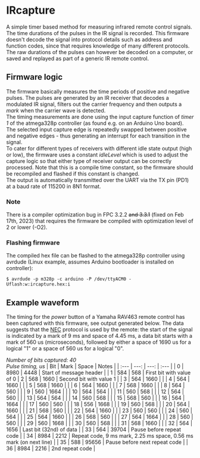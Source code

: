 # IRcapture
A simple timer based method for measuring infrared remote control signals. The time durations of the pulses in the IR signal is recorded. This firmware doesn't decode the signal into protocol details such as address and function codes, since that requires knowledge of many different protocols. The raw durations of the pulses can however be decoded on a computer, or saved and replayed as part of a generic IR remote control.  

## Firmware logic
The firmware basically measures the time periods of positive and negative pulses. The pulses are generated by an IR receiver that decodes a modulated IR signal, filters out the carrier frequency and then outputs a _mark_ when the carrier wave is detected.  
The timing measurements are done using the input capture function of _timer 1_ of the atmega328p controller (as found e.g. on an Arduino Uno board). The selected input capture edge is repeatedly swapped between positive and negative edges - thus generating an interrupt for each transition in the signal.  
To cater for different types of receivers with different idle state output (high or low), the firmware uses a constant _idleLevel_ which is used to adjust the capture logic so that either type of receiver output can be correctly processed. Note that this is a compile time constant, so the firmware should be recompiled and flashed if this constant is changed.  
The output is automatically transmitted over the UART via the TX pin (PD1) at a baud rate of 115200 in 8N1 format.  

### Note
There is a compiler optimization bug in FPC 3.2.2 ~~and 3.3.1~~ (fixed on Feb 17th, 2023) that requires the firmware be compiled with optimization level of 2 or lower (-O2).

### Flashing firmware
The compiled hex file can be flashed to the atmega328p controller using avrdude (Linux example, assumes Arduino bootloader is installed on controller):
```
$ avrdude -p m328p -c arduino -P /dev/ttyACM0 -Uflash:w:ircapture.hex:i

```

## Example waveform
The timing for the _power_ button of a Yamaha RAV463 remote control has been captured with this firmware, see output generated below. The data suggests that the [NEC](https://www.sbprojects.net/knowledge/ir/nec.php) protocol is used by the remote: the start of the signal is indicated by a mark of 9 ms and space of 4.45 ms, a data bit starts with a mark of 560 us (microseconds), followed by either a space of 1690 us for a logical "1" or a space of 560 us for a logical "0".  
 
_Number of bits captured: 40_  
_Pulse timing, us_
| Bit | Mark | Space | Notes |
| :--- | ---: | ---: | :--- |
| 0 | 8980 | 4448 | Start of message header |
| 1 | 584 | 568 | First bit with value of 0 
| 2 | 568 | 1660 | Second bit with value 1 |
| 3 | 564 | 1660 | |
| 4 | 564 | 1660 | |
| 5 | 568 | 1660 | |
| 6 | 564 | 1660 | |
| 7 | 568 | 1660 | |
| 8 | 564 | 560 | |
| 9 | 560 | 1664 | |
| 10 | 564 | 564 | |
| 11 | 560 | 568 | |
| 12 | 564 | 560 | |
| 13 | 564 | 564 | |
| 14 | 560 | 568 | |
| 15 | 568 | 560 | |
| 16 | 564 | 1664 | |
| 17 | 560 | 560 | |
| 18 | 556 | 1668 | |
| 19 | 560 | 568 | |
| 20 | 564 | 1660 | |
| 21 | 568 | 560 | |
| 22 | 564 | 1660 | |
| 23 | 560 | 560 | |
| 24 | 560 | 564 | |
| 25 | 564 | 1660 | |
| 26 | 568 | 560 | |
| 27 | 564 | 1664 | |
| 28 | 560 | 560 | |
| 29 | 560 | 1668 | |
| 30 | 560 | 568 | |
| 31 | 568 | 1660 | |
| 32 | 564 | 1656 | Last bit (32nd) of data |
| 33 | 564 | 39704 | Pause before repeat code |
| 34 | 8984 | 2212 | Repeat code, 9 ms mark, 2.25 ms space, 0.56 ms mark (on next line) |
| 35 | 588 | 95656 | Pause before next repeat code |
| 36 | 8984 | 2216 | 2nd repeat code |
